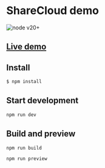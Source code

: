 # ShareCloud demo

![node v20+](https://img.shields.io/badge/node-%3E%3D%2020-success)

## [Live demo](https://sharecloud.netlify.app/)

## Install

```sh
$ npm install
```

## Start development

```sh
npm run dev
```

## Build and preview

```sh
npm run build

npm run preview
```